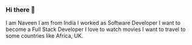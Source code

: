 ### Hi there 👋

I am Naveen I am from India I worked as Software Developer I want to become a Full Stack Developer I love to watch movies I want to travel to some countries like Africa, UK.

<!--
**Nav1719/Nav1719** is a ✨ _special_ ✨ repository because its `README.md` (this file) appears on your GitHub profile.
I am Naveen I am from India I worked as Software Developer I want to become a Full Stack Developer I love to watch movies I want to travel to some countries like Africa, UK.

Here are some ideas to get you started:

- 🔭 I’m currently working on ...
- 🌱 I’m currently learning ...
- 👯 I’m looking to collaborate on ...
- 🤔 I’m looking for help with ...
- 💬 Ask me about ...
- 📫 How to reach me: ...
- 😄 Pronouns: ...
- ⚡ Fun fact: ...
-->
